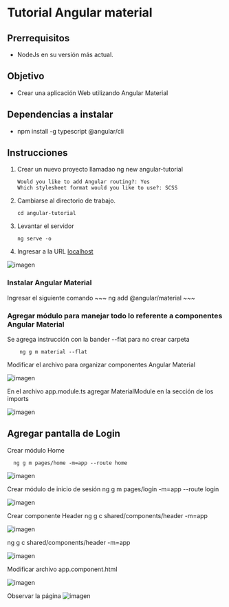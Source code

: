 # Tutorial Angular material

## Prerrequisitos
- NodeJs en su versión más actual.

## Objetivo
- Crear una aplicación Web utilizando Angular Material

## Dependencias a instalar
- npm install -g typescript @angular/cli

## Instrucciones
1. Crear un nuevo proyecto llamadao ng new angular-tutorial
   ~~~
   Would you like to add Angular routing?: Yes
   Which stylesheet format would you like to use?: SCSS
   ~~~
3. Cambiarse al directorio de trabajo.
    ~~~
    cd angular-tutorial
    ~~~
4.  Levantar el servidor
    ~~~
    ng serve -o
    ~~~
5.   Ingresar a la URL [localhost](http://localhost:4200)

![imagen](https://github.com/Desarollo-Web/frontend-angular-01/assets/8560750/dd1fe050-c0f1-4b76-9881-28cf89462f6f)

### Instalar Angular Material
Ingresar el siguiente comando
    ~~~
      ng add @angular/material
    ~~~
    
### Agregar módulo para manejar todo lo referente a componentes Angular Material
Se agrega instrucción con la bander --flat para no crear carpeta
~~~
    ng g m material --flat
~~~
Modificar el archivo para organizar componentes Angular Material

![imagen](https://github.com/Desarollo-Web/frontend-angular-01/assets/8560750/5a42060c-c310-49a2-b5d7-ed5cd47eb190)

En el archivo app.module.ts agregar MaterialModule en la sección de los imports

![imagen](https://github.com/Desarollo-Web/frontend-angular-01/assets/8560750/cb45720b-9b1e-49de-bce4-11be19fc667f)

## Agregar pantalla de Login
Crear módulo Home 
~~~
  ng g m pages/home -m=app --route home
~~~

![imagen](https://github.com/Desarollo-Web/frontend-angular-01/assets/8560750/180f3eb1-bacf-428e-9612-a572475608fe)

Crear módulo de inicio de sesión
ng g m pages/login -m=app --route login

![imagen](https://github.com/Desarollo-Web/frontend-angular-01/assets/8560750/3329bf2e-0330-4672-90e6-30161289a1f3)


Crear componente Header
ng g c shared/components/header -m=app

![imagen](https://github.com/Desarollo-Web/frontend-angular-01/assets/8560750/45e76df4-5710-46df-8380-21b26b1dbc92)

ng g c shared/components/header -m=app

![imagen](https://github.com/Desarollo-Web/frontend-angular-01/assets/8560750/01711497-59e9-469b-b069-3a57b98e08c4)


Modificar archivo app.component.html

![imagen](https://github.com/Desarollo-Web/frontend-angular-01/assets/8560750/83560611-ac98-4647-94da-f6835ddf8082)

Observar la página
![imagen](https://github.com/Desarollo-Web/frontend-angular-01/assets/8560750/b2125fd4-55b5-43d7-901e-bc139132c69c)



